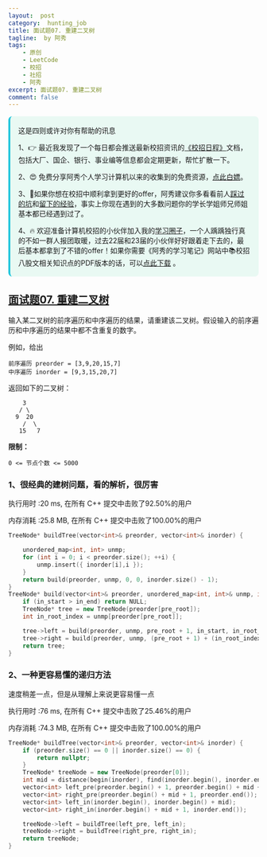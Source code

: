 ```yaml
---
layout:  post
category:  hunting_job
title: 面试题07. 重建二叉树
tagline:  by 阿秀
tags:
    - 原创
    - LeetCode
    - 校招
    - 社招
    - 阿秀
excerpt: 面试题07. 重建二叉树
comment: false
---
```






<div style="border-color: #24C6DC;
            background-color: #e9f9f3;         
            margin: 1rem 0;
        padding: .25rem 1rem;
        border-left-width: .3rem;
        border-left-style: solid;
        border-radius: .5rem;
        color: inherit;">
  <p>这是四则或许对你有帮助的讯息</p>
  <p>1、👉 最近我发现了一个每日都会推送最新校招资讯的<a style="text-decoration: underline" href="https://flowus.cn/ee50d5eb-3cd5-4f74-880e-95b215dd4ff2" target="_blank">《校招日程》</a>文档，包括大厂、国企、银行、事业编等信息都会定期更新，帮忙扩散一下。</p>  
  <p>2、😍
    免费分享阿秀个人学习计算机以来的收集到的免费资源，<a style="text-decoration: underline" href="/notes/07-resources/01-free/01-introduce.html" target="_blank">点此白嫖</a>。
  </p>
  <p>3、🚀如果你想在校招中顺利拿到更好的offer，阿秀建议你多看看前人<a style="text-decoration: underline" href="https://www.yuque.com/tuobaaxiu/httmmc/npg1k81zeq4wfpyz" target="_blank">踩过的坑</a>和<a style="text-decoration: underline"  target="_blank" href="https://www.yuque.com/tuobaaxiu/httmmc/gge9ppd0mbu2d3dp">留下的经验</a>，事实上你现在遇到的大多数问题你的学长学姐师兄师姐基本都已经遇到过了。
  </p>
  <p>4、🔥 欢迎准备计算机校招的小伙伴加入我的<a  style="text-decoration: underline" href="https://www.yuque.com/tuobaaxiu/httmmc/xg0otqvc17wfx4u9" target="_blank">学习圈子</a>，一个人踽踽独行真的不如一群人报团取暖，过去22届和23届的小伙伴好好跟着走下去的，最后基本都拿到了不错的offer！如果你需要《阿秀的学习笔记》网站中📚︎校招八股文相关知识点的PDF版本的话，可以<a style="text-decoration: underline" href="/notes/08-other/02-question.html#_5、如何下载阿秀的学习笔记内容pdf版本" target="_blank">点此下载</a> 。</p>   </div>


## [面试题07. 重建二叉树](https://leetcode-cn.com/problems/zhong-jian-er-cha-shu-lcof/)



输入某二叉树的前序遍历和中序遍历的结果，请重建该二叉树。假设输入的前序遍历和中序遍历的结果中都不含重复的数字。

 

例如，给出

```
前序遍历 preorder = [3,9,20,15,7]
中序遍历 inorder = [9,3,15,20,7]
```

返回如下的二叉树：

```
    3
   / \
  9  20
    /  \
   15   7
```

 

**限制：**

```
0 <= 节点个数 <= 5000
```



### 1、很经典的建树问题，看的解析，很厉害

执行用时 :20 ms, 在所有 C++ 提交中击败了92.50%的用户

内存消耗 :25.8 MB, 在所有 C++ 提交中击败了100.00%的用户

~~~C++
TreeNode* buildTree(vector<int>& preorder, vector<int>& inorder) {

	unordered_map<int, int> unmp;
	for (int i = 0; i < preorder.size(); ++i) {
		unmp.insert({ inorder[i],i });
	}
	return build(preorder, unmp, 0, 0, inorder.size() - 1);
}
TreeNode* build(vector<int>& preorder, unordered_map<int, int>& unmp, int pre_root, int in_start, int in_end) {//前序的root  中序的start和end
	if (in_start > in_end) return NULL;
	TreeNode* tree = new TreeNode(preorder[pre_root]);
	int in_root_index = unmp[preorder[pre_root]];

	tree->left = build(preorder, unmp, pre_root + 1, in_start, in_root_index - 1);
	tree->right = build(preorder, unmp, (pre_root + 1) + (in_root_index - 1 - in_start) + 1, in_root_index + 1, in_end);//左子树的根的位置，加上左子树的长度就等于前序中右子树根的索引
	return tree;
}
~~~



### 2、一种更容易懂的递归方法

速度稍差一点，但是从理解上来说更容易懂一点



执行用时 :76 ms, 在所有 C++ 提交中击败了25.46%的用户

内存消耗 :74.3 MB, 在所有 C++ 提交中击败了100.00%的用户

~~~C++
TreeNode* buildTree(vector<int>& preorder, vector<int>& inorder) {	
	if (preorder.size() == 0 || inorder.size() == 0) {
		return nullptr;
	}
	TreeNode* treeNode = new TreeNode(preorder[0]);
	int mid = distance(begin(inorder), find(inorder.begin(), inorder.end(), preorder[0]));
	vector<int> left_pre(preorder.begin() + 1, preorder.begin() + mid + 1);
	vector<int> right_pre(preorder.begin() + mid + 1, preorder.end());
	vector<int> left_in(inorder.begin(), inorder.begin() + mid);
	vector<int> right_in(inorder.begin() + mid + 1, inorder.end());

	treeNode->left = buildTree(left_pre, left_in);
	treeNode->right = buildTree(right_pre, right_in);
	return treeNode;
}
~~~



